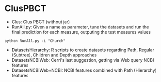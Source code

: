 # ClusPBCT

- Clus: Clus PBCT (without jar)
- RunAll.py: Given a name as parameter, tune the datasets and run the final prediction for each measure, outputing the test measures values
```
python RunAll.py -i "Church"
```
- DatasetsHierarchy: R scripts to create datasets regarding Path, Regular (Subtree), Children and Depth approaches
- DatasetsNCBIWeb: Cerri's last suggestion, getting via Web query NCBI features
- DatasetsNCBIWeb+NCBI: NCBI features combined with Path (Hierarchy) features

